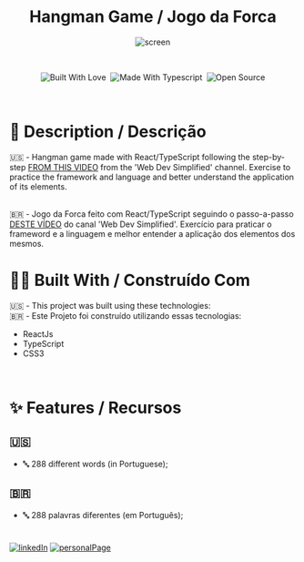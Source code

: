 <h1 align="center">
  Hangman Game / Jogo da Forca
</h1>
<div align="center">

  ![screen](https://raw.githubusercontent.com/Vasquesjp/hangmanGame/main/public/ezgif-4-79f721abe3.gif)

</div>

<br/>

<div align="center">

<img alt="Built With Love" src="https://forthebadge.com/images/badges/built-with-love.svg" title="Built With Love"/>&nbsp;
 <img alt="Made With Typescript" src="https://forthebadge.com/images/badges/made-with-typescript.svg" title="Made With Typescript"/>&nbsp;
 <img alt="Open Source" src="https://forthebadge.com/images/badges/open-source.svg" title="Open Source"/>

</div>

<br />

# 📰 Description / Descrição

🇺🇸 - Hangman game made with React/TypeScript following the step-by-step <a href="https://www.youtube.com/watch?v=-ONUyenGnWw">FROM THIS VIDEO</a> from the 'Web Dev Simplified' channel. Exercise to practice the framework and language and better understand the application of its elements.

<br />
🇧🇷 - Jogo da Forca feito com React/TypeScript seguindo o passo-a-passo <a href="https://www.youtube.com/watch?v=-ONUyenGnWw">DESTE VÍDEO</a> do canal 'Web Dev Simplified'. Exercício para praticar o frameword e a linguagem e melhor entender a aplicação dos elementos dos mesmos.

<br />

# 👷🔧 Built With / Construído Com

🇺🇸 - This project was built using these technologies:<br />
🇧🇷 - Este Projeto foi construído utilizando essas tecnologias:
- ReactJs
- TypeScript
- CSS3

<br />

# ✨ Features / Recursos
## 🇺🇸
- 🔤 288 different words (in Portuguese);

## 🇧🇷
- 🔤 288 palavras diferentes (em Português);

# 
[![linkedIn](https://img.shields.io/badge/linkedin-0A66C2?style=for-the-badge&logo=linkedin&logoColor=white)](https://www.linkedin.com/in/jpvasques/)
[![personalPage](https://img.shields.io/badge/VASQUESJP-000000?style=for-the-badge&logo=internetexplorer&logoColor=white)](https://vasquesjp.github.io/)